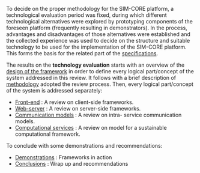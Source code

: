 To decide on the proper methodology for the SIM-CORE platform, a
technological evaluation period was fixed, during which different
technological alternatives were explored by prototyping components of the
foreseen platform (frequently resulting in demonstrators). In the
process, advantages and disadvantages of those alternatives were
established and the collected experience was used to decide on the
structure and suitable technology to be used for the implementation of
the SIM-CORE platform. This forms the basis for the related part of the
[specifications](../specs/low-level.md).

The results on the **technology evaluation** starts with an overview of the
[design of the framework](parts/design.md) in order to define every logical part/concept
of the system addressed in this review. It follows with a brief description of
[methodology](methodology.md) adopted the review process. Then, every logical
part/concept of the system is addressed separately:

- [Front-end](parts/client-side.md) : A review on client-side frameworks.
- [Web-server](parts/server-side.md) : A review on server-side
frameworks.
- [Communication models](parts/communication.md) : A review on intra-
service communication models.
- [Computational services](parts/comp-services.md) : A review on model
for a sustainable computational framework.

To conclude with some demonstrations and recommendations:

- [Demonstrations](parts/demos.md) : Frameworks in action
- [Conclusions](conclusion.md) : Wrap up and recommendations
